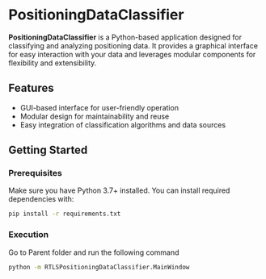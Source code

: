 # PositioningDataClassifier

**PositioningDataClassifier** is a Python-based application designed for classifying and analyzing positioning data. It provides a graphical interface for easy interaction with your data and leverages modular components for flexibility and extensibility.

## Features

- GUI-based interface for user-friendly operation
- Modular design for maintainability and reuse
- Easy integration of classification algorithms and data sources

## Getting Started

### Prerequisites

Make sure you have Python 3.7+ installed. You can install required dependencies with:

```bash
pip install -r requirements.txt
```
### Execution

Go to Parent folder and run the following command
```bash
python -m RTLSPositioningDataClassifier.MainWindow
```

